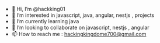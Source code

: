 - 👋 Hi, I’m @hackking01
- 👀 I’m interested in javascript, java, angular, nestjs , projects
- 🌱 I’m currently learning java
- 💞️ I’m looking to collaborate on javascript, nestjs , angular
- 📫 How to reach me : hackingkingdome700@gmail.com

